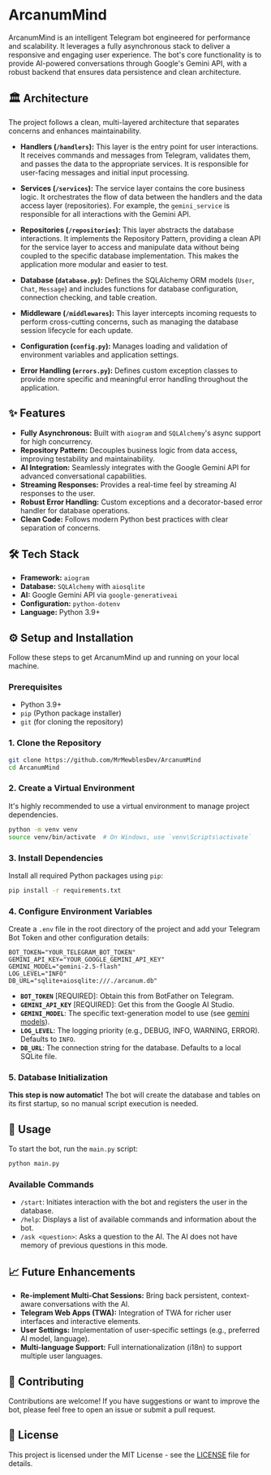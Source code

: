 # ArcanumMind

ArcanumMind is an intelligent Telegram bot engineered for performance and scalability. It leverages a fully asynchronous stack to deliver a responsive and engaging user experience. The bot's core functionality is to provide AI-powered conversations through Google's Gemini API, with a robust backend that ensures data persistence and clean architecture.

## 🏛️ Architecture

The project follows a clean, multi-layered architecture that separates concerns and enhances maintainability.

*   **Handlers (`/handlers`):** This layer is the entry point for user interactions. It receives commands and messages from Telegram, validates them, and passes the data to the appropriate services. It is responsible for user-facing messages and initial input processing.

*   **Services (`/services`):** The service layer contains the core business logic. It orchestrates the flow of data between the handlers and the data access layer (repositories). For example, the `gemini_service` is responsible for all interactions with the Gemini API.

*   **Repositories (`/repositories`):** This layer abstracts the database interactions. It implements the Repository Pattern, providing a clean API for the service layer to access and manipulate data without being coupled to the specific database implementation. This makes the application more modular and easier to test.

*   **Database (`database.py`):** Defines the SQLAlchemy ORM models (`User`, `Chat`, `Message`) and includes functions for database configuration, connection checking, and table creation.

*   **Middleware (`/middlewares`):** This layer intercepts incoming requests to perform cross-cutting concerns, such as managing the database session lifecycle for each update.

*   **Configuration (`config.py`):** Manages loading and validation of environment variables and application settings.

*   **Error Handling (`errors.py`):** Defines custom exception classes to provide more specific and meaningful error handling throughout the application.

## ✨ Features

*   **Fully Asynchronous:** Built with `aiogram` and `SQLAlchemy`'s async support for high concurrency.
*   **Repository Pattern:** Decouples business logic from data access, improving testability and maintainability.
*   **AI Integration:** Seamlessly integrates with the Google Gemini API for advanced conversational capabilities.
*   **Streaming Responses:** Provides a real-time feel by streaming AI responses to the user.
*   **Robust Error Handling:** Custom exceptions and a decorator-based error handler for database operations.
*   **Clean Code:** Follows modern Python best practices with clear separation of concerns.

## 🛠️ Tech Stack

*   **Framework:** `aiogram`
*   **Database:** `SQLAlchemy` with `aiosqlite`
*   **AI:** Google Gemini API via `google-generativeai`
*   **Configuration:** `python-dotenv`
*   **Language:** Python 3.9+

## ⚙️ Setup and Installation

Follow these steps to get ArcanumMind up and running on your local machine.

### Prerequisites

*   Python 3.9+
*   `pip` (Python package installer)
*   `git` (for cloning the repository)

### 1. Clone the Repository

```bash
git clone https://github.com/MrMewblesDev/ArcanumMind
cd ArcanumMind
```

### 2. Create a Virtual Environment

It's highly recommended to use a virtual environment to manage project dependencies.

```bash
python -m venv venv
source venv/bin/activate  # On Windows, use `venv\Scripts\activate`
```

### 3. Install Dependencies

Install all required Python packages using `pip`:

```bash
pip install -r requirements.txt
```

### 4. Configure Environment Variables

Create a `.env` file in the root directory of the project and add your Telegram Bot Token and other configuration details:

```
BOT_TOKEN="YOUR_TELEGRAM_BOT_TOKEN"
GEMINI_API_KEY="YOUR_GOOGLE_GEMINI_API_KEY"
GEMINI_MODEL="gemini-2.5-flash"
LOG_LEVEL="INFO"
DB_URL="sqlite+aiosqlite:///./arcanum.db"
```

*   **`BOT_TOKEN`** [REQUIRED]: Obtain this from BotFather on Telegram.
*   **`GEMINI_API_KEY`** [REQUIRED]: Get this from the Google AI Studio.
*   **`GEMINI_MODEL`**: The specific text-generation model to use (see [gemini models](https://ai.google.dev/gemini-api/docs/models)).
*   **`LOG_LEVEL`**: The logging priority (e.g., DEBUG, INFO, WARNING, ERROR). Defaults to `INFO`.
*   **`DB_URL`**: The connection string for the database. Defaults to a local SQLite file.

### 5. Database Initialization

**This step is now automatic!** The bot will create the database and tables on its first startup, so no manual script execution is needed.

## 🚀 Usage

To start the bot, run the `main.py` script:

```bash
python main.py
```

### Available Commands

*   `/start`: Initiates interaction with the bot and registers the user in the database.
*   `/help`: Displays a list of available commands and information about the bot.
*   `/ask <question>`: Asks a question to the AI. The AI does not have memory of previous questions in this mode.

## 📈 Future Enhancements

*   **Re-implement Multi-Chat Sessions:** Bring back persistent, context-aware conversations with the AI.
*   **Telegram Web Apps (TWA):** Integration of TWA for richer user interfaces and interactive elements.
*   **User Settings:** Implementation of user-specific settings (e.g., preferred AI model, language).
*   **Multi-language Support:** Full internationalization (i18n) to support multiple user languages.

## 🤝 Contributing

Contributions are welcome! If you have suggestions or want to improve the bot, please feel free to open an issue or submit a pull request.

## 📄 License

This project is licensed under the MIT License - see the [LICENSE](LICENSE) file for details.